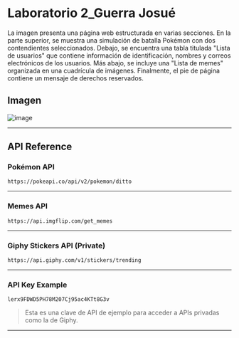 # Laboratorio 2_Guerra Josué


La imagen presenta una página web estructurada en varias secciones. En la parte superior, se muestra una simulación de batalla Pokémon con dos contendientes seleccionados. 
Debajo, se encuentra una tabla titulada "Lista de usuarios" que contiene información de identificación, nombres y correos electrónicos de los usuarios. 
Más abajo, se incluye una "Lista de memes" organizada en una cuadrícula de imágenes. Finalmente, el pie de página contiene un mensaje de derechos reservados.

## Imagen 
![image](https://github.com/user-attachments/assets/f0a97f4d-0a49-4a07-a075-c469f02fa21c)

---

## API Reference

### Pokémon API

```plaintext
https://pokeapi.co/api/v2/pokemon/ditto
```

---

### Memes API

```plaintext
https://api.imgflip.com/get_memes
```


---

### Giphy Stickers API (Private)

```plaintext
https://api.giphy.com/v1/stickers/trending
```

---

### API Key Example

```plaintext
lerx9FDWD5PH78M207Cj95ac4KTt8G3v
```

> Esta es una clave de API de ejemplo para acceder a APIs privadas como la de Giphy.

---

